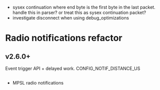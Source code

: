* sysex continuation where end byte is the first byte in the last packet. handle this in parser? or treat this as sysex continuation packet?
* investigate disconnect when using debug_optimizations

# Radio notifications refactor

## v2.6.0+

Event trigger API + delayed work. CONFIG_NOTIF_DISTANCE_US

## 

* MPSL radio notifications